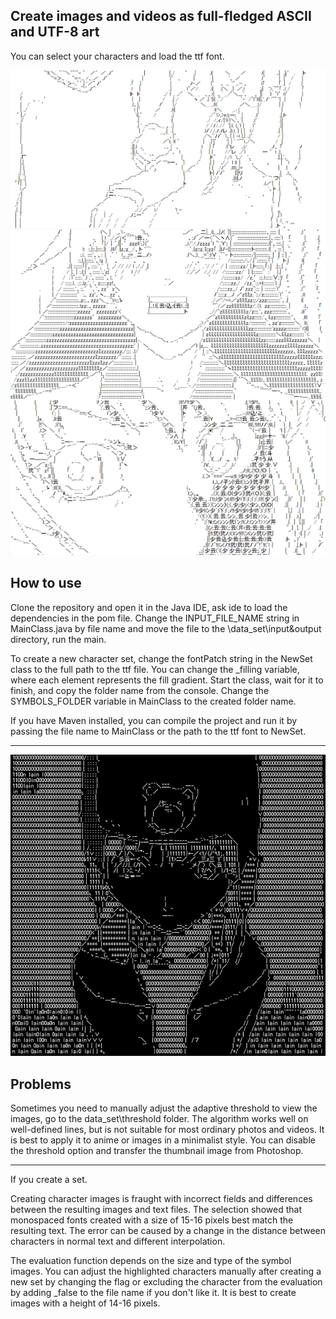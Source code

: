 Create images and videos as full-fledged ASCII and UTF-8 art
---
You can select your characters and load the ttf font.

![preview](https://github.com/AndreiIljuhin/ascii-2L/blob/master/preview1.png)

How to use
---
Clone the repository and open it in the Java IDE, ask ide to load the dependencies in the pom file. Change the INPUT_FILE_NAME string in MainClass.java by file name and move the file to the \data_set\input&output directory, run the main.

To create a new character set, change the fontPatch string in the NewSet class to the full path to the ttf file. You can change the _filling variable, where each element represents the fill gradient. Start the class, wait for it to finish, and copy the folder name from the console. Change the SYMBOLS_FOLDER variable in MainClass to the created folder name.

If you have Maven installed, you can compile the project and run it by passing the file name to MainClass or the path to the ttf font to NewSet.
***

![preview](https://github.com/AndreiIljuhin/ascii-2L/blob/master/preview2.png)

Problems
---
Sometimes you need to manually adjust the adaptive threshold to view the images, go to the data_set\threshold folder. The algorithm works well on well-defined lines, but is not suitable for most ordinary photos and videos. It is best to apply it to anime or images in a minimalist style. You can disable the threshold option and transfer the thumbnail image from Photoshop.
***
If you create a set.

Creating character images is fraught with incorrect fields and differences between the resulting images and text files. The selection showed that monospaced fonts created with a size of 15-16 pixels best match the resulting text. The error can be caused by a change in the distance between characters in normal text and different interpolation.

The evaluation function depends on the size and type of the symbol images. You can adjust the highlighted characters manually after creating a new set by changing the flag or excluding the character from the evaluation by adding _false to the file name if you don't like it. It is best to create images with a height of 14-16 pixels.

